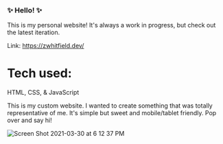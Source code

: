 ### ✨ Hello! ✨

This is my personal website! It's always a work in progress, but check out the latest iteration.

Link: https://zwhitfield.dev/


# Tech used:
HTML, CSS, & JavaScript

This is my custom website. I wanted to create something that was totally representative of me. It's simple but sweet and mobile/tablet friendly. Pop over and say hi!

![Screen Shot 2021-03-30 at 6 12 37 PM](https://user-images.githubusercontent.com/66852175/113063560-8438f280-9183-11eb-9ad7-91a72f4d01dc.png)


